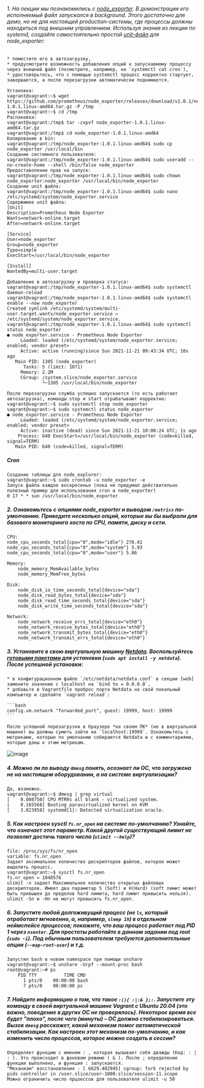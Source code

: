 

###### 1. На лекции мы познакомились с [node_exporter](https://github.com/prometheus/node_exporter/releases). В демонстрации его исполняемый файл запускался в background. Этого достаточно для демо, но не для настоящей production-системы, где процессы должны находиться под внешним управлением. Используя знания из лекции по systemd, создайте самостоятельно простой [unit-файл](https://www.freedesktop.org/software/systemd/man/systemd.service.html) для node_exporter:

    * поместите его в автозагрузку,
    * предусмотрите возможность добавления опций к запускаемому процессу через внешний файл (посмотрите, например, на `systemctl cat cron`),
    * удостоверьтесь, что с помощью systemctl процесс корректно стартует, завершается, а после перезагрузки автоматически поднимается.

    Установка:
    vagrant@vagrant:~$ wget https://github.com/prometheus/node_exporter/releases/download/v1.0.1/node_exporter-1.0.1.linux-amd64.tar.gz -P /tmp
    vagrant@vagrant:~$ cd /tmp
    Распаковка:
    vagrant@vagrant:/tmp$ tar -zxpvf node_exporter-1.0.1.linux-amd64.tar.gz
    vagrant@vagrant:/tmp$ cd node_exporter-1.0.1.linux-amd64
    Копирование в bin:
    vagrant@vagrant:/tmp/node_exporter-1.0.1.linux-amd64$ sudo cp node_exporter /usr/local/bin
    Создание системного пользователя:
    vagrant@vagrant:/tmp/node_exporter-1.0.1.linux-amd64$ sudo useradd --no-create-home --shell /bin/false node_exporter
    Предоставоление прав на запуск:
    vagrant@vagrant:/tmp/node_exporter-1.0.1.linux-amd64$ sudo chown node_exporter:node_exporter /usr/local/bin/node_exporter
    Создание unit файла:
    vagrant@vagrant:/tmp/node_exporter-1.0.1.linux-amd64$ sudo nano /etc/systemd/system/node_exporter.service
    Содержимое unit файла:
    [Unit]
    Description=Prometheus Node Exporter
    Wants=network-online.target
    After=network-online.target
    
    [Service]
    User=node_exporter
    Group=node_exporter
    Type=simple
    ExecStart=/usr/local/bin/node_exporter
    
    [Install]
    WantedBy=multi-user.target
    
    Добавление в автозагрузку и проверка статуса:
    vagrant@vagrant:/tmp/node_exporter-1.0.1.linux-amd64$ sudo systemctl daemon-reload
    vagrant@vagrant:/tmp/node_exporter-1.0.1.linux-amd64$ sudo systemctl enable --now node_exporter
    Created symlink /etc/systemd/system/multi-user.target.wants/node_exporter.service → /etc/systemd/system/node_exporter.service.
    vagrant@vagrant:/tmp/node_exporter-1.0.1.linux-amd64$ sudo systemctl status node_exporter
    ● node_exporter.service - Prometheus Node Exporter
         Loaded: loaded (/etc/systemd/system/node_exporter.service; enabled; vendor preset>
         Active: active (running)since Sun 2021-11-21 09:43:34 UTC; 10s ago
       Main PID: 1305 (node_exporter)
          Tasks: 5 (limit: 1071)
         Memory: 2.2M
         CGroup: /system.slice/node_exporter.service
                 └─1305 /usr/local/bin/node_exporter

    После перезагрузки служба успешно запускается (то есть работает автозагрузка), команды stop и start отрабатывают корректно:
    vagrant@vagrant:~$ sudo systemctl stop node_exporter
    vagrant@vagrant:~$ sudo systemctl status node_exporter
    ● node_exporter.service - Prometheus Node Exporter
         Loaded: loaded (/etc/systemd/system/node_exporter.service; enabled; vendor preset>
         Active: inactive (dead) since Sun 2021-11-21 10:00:24 UTC; 1s ago
        Process: 640 ExecStart=/usr/local/bin/node_exporter (code=killed, signal=TERM)
       Main PID: 640 (code=killed, signal=TERM)

##### Cron
    Создание таблицы для node_explorer:
    vagrant@vagrant:~$ sudo crontab -u node_exporter -e
    Запуск файла каждое воскресенье (пока не придумал действительно полезный пример для использования cron и node_exporter)
    0 17 * * sun /usr/local/bin/node_exporter


##### 2. Ознакомьтесь с опциями node_exporter и выводом `/metrics` по-умолчанию. Приведите несколько опций, которые вы бы выбрали для базового мониторинга хоста по CPU, памяти, диску и сети.
    CPU:
    node_cpu_seconds_total{cpu="0",mode="idle"} 270.41
    node_cpu_seconds_total{cpu="0",mode="system"} 5.93
    node_cpu_seconds_total{cpu="0",mode="user"} 5.86
    
    Memory:
        node_memory_MemAvailable_bytes 
        node_memory_MemFree_bytes
        
    Disk:
        node_disk_io_time_seconds_total{device="sda"} 
        node_disk_read_bytes_total{device="sda"} 
        node_disk_read_time_seconds_total{device="sda"} 
        node_disk_write_time_seconds_total{device="sda"}
        
    Network:
        node_network_receive_errs_total{device="eth0"} 
        node_network_receive_bytes_total{device="eth0"} 
        node_network_transmit_bytes_total{device="eth0"}
        node_network_transmit_errs_total{device="eth0"}
##### 3. Установите в свою виртуальную машину [Netdata](https://github.com/netdata/netdata). Воспользуйтесь [готовыми пакетами](https://packagecloud.io/netdata/netdata/install) для установки (`sudo apt install -y netdata`). После успешной установки:
    * в конфигурационном файле `/etc/netdata/netdata.conf` в секции [web] замените значение с localhost на `bind to = 0.0.0.0`,
    * добавьте в Vagrantfile проброс порта Netdata на свой локальный компьютер и сделайте `vagrant reload`:

    ```bash
    config.vm.network "forwarded_port", guest: 19999, host: 19999
    ```

    После успешной перезагрузки в браузере *на своем ПК* (не в виртуальной машине) вы должны суметь зайти на `localhost:19999`. Ознакомьтесь с метриками, которые по умолчанию собираются Netdata и с комментариями, которые даны к этим метрикам.
![image](https://user-images.githubusercontent.com/92942650/142770154-dc9aed29-4ea3-42d9-a282-4eb540e1e05c.png)

##### 4. Можно ли по выводу `dmesg` понять, осознает ли ОС, что загружена не на настоящем оборудовании, а на системе виртуализации?
    Да, возможно.
    vagrant@vagrant:~$ dmesg | grep virtual
    [    0.008750] CPU MTRRs all blank - virtualized system.
    [    0.165568] Booting paravirtualized kernel on KVM
    [    3.823958] systemd[1]: Detected virtualization oracle.
##### 5. Как настроен sysctl `fs.nr_open` на системе по-умолчанию? Узнайте, что означает этот параметр. Какой другой существующий лимит не позволит достичь такого числа (`ulimit --help`)?
    file: /proc/sys/fs/nr_open
    variable: fs.nr_open
    Задает аксимальное количество дескрипторов файлов, которое может выделить процесс. 
    vagrant@vagrant:~$ sysctl fs.nr_open
    fs.nr_open = 1048576
    ulimit -n задает Максимальное количество открытых файловых дескрипторов. Имеет два параметар S (Soft) и H(Hard) (soft лимит может быть привышен до пределов hard лимита, hard лимит привысить нельзя).
    ulimit -Sn и -Hn не могут превысить fs.nr_open.
##### 6. Запустите любой долгоживущий процесс (не `ls`, который отработает мгновенно, а, например, `sleep 1h`) в отдельном неймспейсе процессов; покажите, что ваш процесс работает под PID 1 через `nsenter`. Для простоты работайте в данном задании под root (`sudo -i`). Под обычным пользователем требуются дополнительные опции (`--map-root-user`) и т.д.
    Запустил bash в новом namespace при помощи unshare
    vagrant@vagrant:~$ unshare -Urpf --mount-proc bash
    root@vagrant:~# ps
        PID TTY          TIME CMD
          1 pts/0    00:00:00 bash
          7 pts/0    00:00:00 ps 
##### 7. Найдите информацию о том, что такое `:(){ :|:& };:`. Запустите эту команду в своей виртуальной машине Vagrant с Ubuntu 20.04 (**это важно, поведение в других ОС не проверялось**). Некоторое время все будет "плохо", после чего (минуты) – ОС должна стабилизироваться. Вызов `dmesg` расскажет, какой механизм помог автоматической стабилизации. Как настроен этот механизм по-умолчанию, и как изменить число процессов, которое можно создать в сессии?
    Определяет функцию с именем : , которая вызывает себя дважды (Код: : | : ). Это происходит в фоновом режиме ( & ). После ; определение функции выполнено, и функция : запускается.
    "Механизм" восстановления - [ 6629.402945] cgroup: fork rejected by pids controller in /user.slice/user-1000.slice/session-11.scope
    Можно ограничить число прцоессов для пользователя ulimit -u 50 
